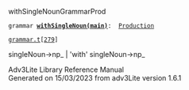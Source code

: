 ---
---
<span class="title">withSingleNoun</span><span class="type">GrammarProd</span>

`grammar `**[`withSingleNoun(main)`](../object/withSingleNoun(main).html)**` :   `[`Production`](../object/Production.html)

[`grammar.t`](../file/grammar.t.html)`[`[`279`](../source/grammar.t.html#279)`]`

<div class="gramrule">

singleNoun-\>np\_ \| 'with' singleNoun-\>np\_

</div>

<div class="ftr">

Adv3Lite Library Reference Manual  
Generated on 15/03/2023 from adv3Lite version 1.6.1

</div>

